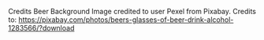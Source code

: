 Credits
Beer Background Image credited to user Pexel from Pixabay.
Credits to: https://pixabay.com/photos/beers-glasses-of-beer-drink-alcohol-1283566/?download
